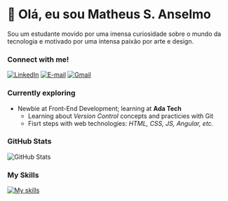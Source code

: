 # 👋 Olá, eu sou Matheus S. Anselmo
Sou um estudante movido por uma imensa curiosidade sobre o mundo da tecnologia e motivado por uma intensa paixão por arte e design.

### Connect with me!
[![LinkedIn](https://img.shields.io/badge/LinkedIn-000?style=for-the-badge&logo=linkedin&logoColor=blue)](https://www.linkedin.com/in/matheus-souza-anselmo-aba10a215/) [![E-mail](https://img.shields.io/badge/-Email-000?style=for-the-badge&logo=microsoft-outlook&logoColor=29C1E1)](mailto:anselmoma2005@outlook.com) [![Gmail](https://img.shields.io/badge/Gmail-000?style=for-the-badge&logo=gmail&logoColor=F51919)](mailto:anselmo.souza2005@gmail.com)

### Currently exploring
- Newbie at Front-End Development; learning at __Ada Tech__
  - Learning about *Version Control* concepts and practicies with Git
  - Fisrt steps with web technologies: *HTML, CSS, JS, Angular, etc.*

### GitHub Stats
![GitHub Stats](https://github-readme-stats.vercel.app/api?username=ans3lmo&theme=transparent&bg_color=000&border_color=&show_icons=true&icon_color=90f208&title_color=90f208&text_color=FFF)

### My Skills
[![My skills](https://skillicons.dev/icons?i=js,html,css,git,azure,aws)](https://skillicons.dev)
